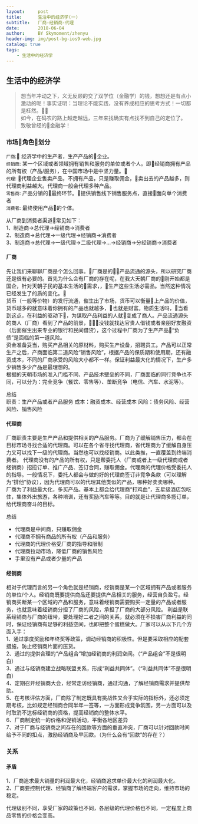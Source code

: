 ```yaml
---
layout:     post
title:      生活中的经济学(一)
subtitle:   厂商-经销商-代理
date:       2018-06-04
author:     BY Skymoment/zhenyu
header-img: img/post-bg-ios9-web.jpg
catalog: true
tags:
    - 生活中的经济学
---
```


## 生活中的经济学
  >想当年冲动之下，义无反顾的交了双学位（金融学）的钱，想想还是有点小激动的呢！事实证明：当理论不能实践，没有养成相应的思考方式！一切都是枉然。  
  如今，在码农的路上越走越远，三年来找确实有点找不到自己的定位了。  
  致敬曾经的金融学！

### 市场角色划分
`厂商`: 经济学中的生产者，生产产品的企业。  
`经销商`: 某一个区域或者领域拥有销售和服务的单位或者个人。即经销商拥有产品的所有权（产品/服务），在中国市场中是中坚力量。  
`代理`: 代理企业售卖产品，不拥有产品，只是赚取佣金，卖出去的产品越多，则代理商利益越大。代理商一般会代理多种产品。  
`零售商`: 产品分销的最终环节。提供销售线下销售服务点，直接面向单个消费者  
`消费者`: 最终使用产品的个体。

从厂商到消费者渠道常见如下：  
1、制造商→总代理→经销商→消费者  
2、制造商→总代理→一级代理→经销商→消费者  
3、制造商→总代理→一级代理→二级代理→…→经销商→分经销商→消费者  

#### 厂商
先让我们来聊聊厂商是个怎么回事。厂商是的产品流通的源头，所以研究厂商还是很有必要的。首先为什么会有厂商的存在呢，在我大天朝厂商的刚开始都是国企，针对天朝子民的基本生活的需求，，生产这些生活必需品。当然这种情况已经发生了的质的变化。  
货币（一般等价物）的发行流通，催生出了市场，货币可以衡量上产品的价值，货币越多的就意味着你拥有的产品也就越多，也就是财富。物质生活吗，当看到这点，在利益的驱动下，为谋取产品利益的人就变成了商人。产品流通源头的商人（厂商）看到了产品的前景，没钱就找达官贵人借钱或者亲朋好友融资（后面催生出来专业的银行和民间借贷），这个过程中厂商为了生产产品“负债”是面临的第一道风险。  
资金准备妥当，购买产品相关的原材料，购买生产设备，招聘员工。产品可以正常生产之后，产商面临第二道风险“销售风险”，根据产品的保质期和使用期，还有融资成本，不同的厂商承受的风险大小都不一样。保证利益最大化的情况下，生产多少销售多少产品是最理想的。  
根据的天朝市场的准入门槛不同、产品技术壁垒的不同，厂商面临的同行竞争也不同，可以分为：完全竞争（餐饮、零售等）、垄断竞争（电信、汽车、水泥等）。

总结  
职责：生产产品或者产品服务
成本：融资成本、经营成本
风险：债务风险、经营风险、销售风险

#### 代理商
厂商职责主要是生产产品和提供相关的产品服务。厂商为了缓解销售压力，都会在目标市场寻找合适的代理商。可以在各个省寻找代理商，省代理商为了缓解自身压力又可以找下一级的代理商。当然也可以找经销商。以此类推，一直覆盖到终端消费者。
代理商没有的产品的所有权，只是帮委托人（厂商或者上一级代理商或者经销商）招揽订单、推广产品、签订合同，赚取佣金。代理商的代理价格受委托人的指导。一般情况下，委托人都会与做的好的代理商签订非竞争条款（可以理解为“排他”协议），因为代理商可以的代理其他类似的产品，哪种好卖卖哪种。  
厂商为了利益最大化，多买产品。基本上都会给代理商“打鸡血”，五星级酒店包吃住，集体外出旅游，各种培训，还有奖励汽车等等。目的就是让代理商多揽订单，给代理商奋斗的目标。

总结  
- 代理商是中间商，只赚取佣金
- 代理商不拥有商品的所有权（产品和服务）
- 代理商的代理价格受厂商的指导和限制
- 代理商拉动市场，降低厂商的销售风险
- 手里没有产品或者少量的产品

#### 经销商

相对于代理而言的另一个角色就是经销商，经销商是某一个区域拥有产品或者服务的单位/个人。经销商既要提供商品还要提供产品相关的服务，经营自负盈亏。经销商买断某一个区域的产品和服务，意味着经销商需要购买一定量的产品或者服务，也就意味着经销商分担了厂商的风险，承担了厂商的大部分风险。
利益是联系经销商与厂商的纽带，要处理好二者之间的关系，就必须在不损害厂商利益的同时，保证经销商有足够的利益空间，也即把整个蛋糕做大。厂家可以从以下几个方面入手：  
  1、通过季度奖励和年终奖等政策，调动经销商的积极性。但是要采取相应的配套措施，防止经销商片面的压货。  
  2、通过的提供合理的“产品组合”增加经销商的利润空间。（“产品组合”不是很明白）  
  3、通过与经销商建立战略联盟关系，形成“利益共同体”。（“利益共同体”不是很明白）  
  4、定期召开经销商大会，经常走访经销商，通过沟通，了解经销商需求并提供帮助。    
  5、在考核评估方面，厂商除了制定既具有挑战性又合乎实际的指标外，还必须定期考核，比如规定经销商合同半年一签等，一方面形成竞争氛围，另一方面可以及时取消不达标经销商的资格，提高经销商的整体水平。  
  6、厂商制定统一的价格和促销活动，平衡各地区差异  
  7、对于厂商与经销商之间存在的回款等方面的垂直冲突，厂商可以针对回款时间给予不同的扣点，激励经销商及早回款。（为什么会有“回款”的存在？）  
  

### 关系  

#### 矛盾  
1、厂商追求最大销量的利润最大化，经销商追求单价最大化的利润最大化。  
2、厂商要控制代理、经销商了解终端客户的需求，掌握市场的走向，维持市场的稳定。  

代理级别不同，享受厂家的政策也不同，各层级的代理价格也不同，一定程度上商品零售的价格会变高。
